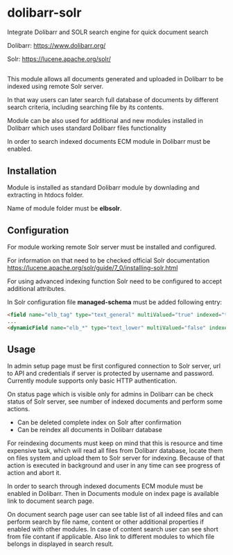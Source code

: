 # dolibarr-solr
Integrate Dolibarr and SOLR search engine for quick document search

Dolibarr: https://www.dolibarr.org/

Solr: https://lucene.apache.org/solr/

##

This module allows all documents generated and uploaded in Dolibarr to be indexed using remote Solr server.

In that way users can later search full database of documents by different search criteria, including searching file by its contents.

Module can be also used for additional and new modules installed in Dolibarr which uses standard Dolibarr files functionality

In order to search indexed documents ECM module in Dolibarr must be enabled.

## Installation

Module is installed as standard Dolibarr module by downlading and extracting in htdocs folder. 

Name of module folder must be **elbsolr**.

## Configuration

For module working remote Solr server must be installed and configured. 

For information on that need to be checked official Solr documentation 
https://lucene.apache.org/solr/guide/7_0/installing-solr.html

For using advanced indexing function Solr need to be configured to accept additional attributes.

In Solr configuration file **managed-schema** must be added following entry:

```html
<field name="elb_tag" type="text_general" multiValued="true" indexed="true" stored="true"/>
...
<dynamicField name="elb_*" type="text_lower" multiValued="false" indexed="true" stored="true"/>
```

## Usage

In admin setup page must be first configured connection to Solr server, url to API and credentials 
if server is protected by username and password.
Currently module supports only basic HTTP authentication.

On status page which is visible only for admins in Dolibarr can be check status of Solr server, 
see number of indexed documents and perform some actions.

- Can be deleted complete index on Solr after confirmation
- Can be reindex all documents in Dolibarr database

For reindexing documents must keep on mind that this is resource and time expensive task, 
which will read all files from Dolibarr database, locate them on files system and upload them to Solr server for indexing. 
Because of that action is executed in background and user in any time can see progress of action and abort it.

In order to search through indexed documents ECM module must be enabled in Dolibarr.
Then in Documents module on index page is available link to document search page.

On document search page user can see table list of all indeed files and can perform search by file name, 
content or other additional properties if enabled with other modules.
In case of content search user can see short from file contant if applicable. 
Also link to different modules to which file belongs in displayed in search result.






